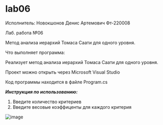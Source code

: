 # lab06
Исполнитель: Новокшонов Денис Артемович Фт-220008


Лаб. работа №06

Метод анализа иерархий Томаса Саати для одного уровня.

Что выполняет программа:

Реализует метод анализа иерархий Томаса Саати для одного уровня.

Проект можно открыть через Microsoft Visual Studio

Код программы находится в файле Program.cs

___Инструкция по использованию:___
1. Введите количество критериев
2. Введите весовые коэффиценты для каждого критерия

![image](https://github.com/diksonnn/lab05/assets/146518361/1af37300-cc05-4719-8460-ab9a6ad4f212)

